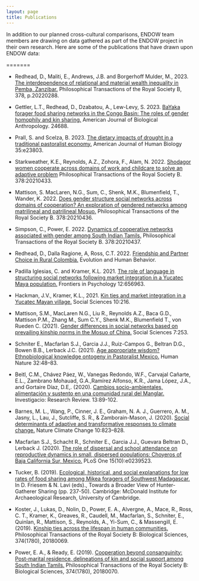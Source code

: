 ```yaml
---
layout: page
title: Publications
---
```


In addition to our planned cross-cultural comparisons, ENDOW team members are drawing on data gathered as part of the ENDOW project in their own research. Here are some of the publications that have drawn upon ENDOW data:

=======
- Redhead, D., Maliti, E., Andrews, J.B. and Borgerhoff Mulder, M., 2023. [The interdependence of relational and material wealth inequality in Pemba, Zanzibar.](https://royalsocietypublishing.org/doi/full/10.1098/rstb.2022.0288) Philosophical Transactions of the Royal Society B, 378, p.20220288.

- Gettler, L.T., Redhead, D., Dzabatou, A., Lew-Levy, S. 2023. [BaYaka forager food sharing networks in the Congo Basin: The roles of gender homophily and kin sharing.](https://onlinelibrary.wiley.com/doi/10.1002/ajpa.24688) American Journal of Biological Anthropology. 24688.

- Prall, S. and Scelza, B. 2023. [The dietary impacts of drought in a traditional pastoralist economy.](https://doi.org/10.1002/ajhb.23803) American Journal of Human Biology 35:e23803.

- Starkweather, K.E., Reynolds, A.Z., Zohora, F., Alam, N. 2022. [Shodagor women cooperate across domains of work and childcare to solve an adaptive problem](https://royalsocietypublishing.org/doi/10.1098/rstb.2021.0433) Philosophical Transactions of the Royal Society B. 378:20210433.

- Mattison, S. MacLaren, N.G., Sum, C., Shenk, M.K., Blumenfield, T., Wander, K. 2022. [Does gender structure social networks across domains of cooperation? An exploration of gendered networks among matrilineal and patrilineal Mosuo.](https://royalsocietypublishing.org/doi/10.1098/rstb.2021.0436) Philosophical Transactions of the Royal Society B. 378:20210436.

- Simpson, C., Power, E. 2022. [Dynamics of cooperative networks associated with gender among South Indian Tamils.](https://royalsocietypublishing.org/doi/10.1098/rstb.2021.0437) Philosophical Transactions of the Royal Society B. 378:20210437.

- Redhead, D., Dalla Ragione, A, Ross, C.T. 2022. [Friendship and Partner Choice in Rural Colombia.](https://www.sciencedirect.com/science/article/abs/pii/S1090513822000484) Evolution and Human Behavior.

- Padilla Iglesias, C. and Kramer, K.L. 2021. [The role of language in structuring social networks following market integration in a Yucatec Maya population.](https://www.frontiersin.org/articles/10.3389/fpsyg.2021.656963/full) Frontiers in Psychology 12:656963.

- Hackman, J.V., Kramer, K.L., 2021. [Kin ties and market integration in a Yucatec Mayan village.](https://www.mdpi.com/2076-0760/10/6/216) Social Sciences 10:216.

- Mattison, S.M., MacLaren N.G., Liu R., Reynolds A.Z., Baca G.D., Mattison P.M., Zhang M., Sum C.Y., Shenk M.K., Blumenfield T., von Rueden C. (2021). [Gender differences in social networks based on prevailing kinship norms in the Mosuo of China.](https://www.mdpi.com/2076-0760/10/7/253) Social Sciences 7:253.

- Schniter E., Macfarlan S.J., Garcia J.J., Ruiz-Campos G., Beltran D.G., Bowen B.B., Lerback J.C. (2021). [Age appropriate wisdom? Ethnobiological knowledge ontogeny in Pastoralist Mexico.](https://doi.org/10.1007/s12110-021-09387-8) Human Nature 32:48–83.

- Beitl, C.M., Chávez Páez, W., Vanegas Redondo, W.F., Carvajal Cañarte, E.L., Zambrano Mohauad, G.A.,Ramírez Alfonso, K.R., Jama López, J.A., and Gortaire Díaz, D.E,. (2020). [Cambios socio-ambientales, alimentación y sustento en una comunidad rural del Manglar.](https://doi.org/10.31095/investigatio.2020.13.9) Investigacio: Research Review. 13:89-102.

- Barnes, M. L., Wang, P., Cinner, J. E., Graham, N. A. J., Guerrero, A. M., Jasny, L., Lau, J., Sutcliffe, S. R., & Zamborain-Mason, J. (2020). [Social determinants of adaptive and transformative responses to climate change.](https://doi.org/10.1038/s41558-020-0871-4) Nature Climate Change 10:823–828. 

- Macfarlan S.J., Schacht R., Schniter E., Garcia J.J., Guevara Beltran D., Lerback J. (2020). [The role of dispersal and school attendance on reproductive dynamics in small, dispersed populations: Choyeros of Baja California Sur, Mexico.](https://doi.org/10.1371/journal.pone.0239523) PLoS One 15(10):e0239523. 

- Tucker, B. (2019). [Ecological, historical, and social explanations for low rates of food sharing among Mikea foragers of Southwest Madagascar.](https://www.repository.cam.ac.uk/bitstream/handle/1810/300122/Hunter_Gatherer_Sharing_s_Chapter17.pdf?sequence=1) In D. Friesem & N. Lavi (eds)., Towards a Broader View of Hunter-Gatherer Sharing (pp. 237-50). Cambridge: McDonald Institute for Archaeological Research, University of
Cambridge.

- Koster, J., Lukas, D., Nolin, D., Power, E. A., Alvergne, A., Mace, R., Ross, C. T., Kramer, K., Greaves, R., Caudell, M., Macfarlan, S., Schniter, E., Quinlan, R., Mattison, S., Reynolds, A., Yi-Sum, C., & Massengill, E. (2019). [Kinship ties across the lifespan in human communities.](https://royalsocietypublishing.org/doi/full/10.1098/rstb.2018.0069) Philosophical Transactions of the Royal Society B: Biological Sciences, 374(1780), 20180069.

- Power, E. A., & Ready, E. (2019). [Cooperation beyond consanguinity: Post-marital residence, delineations of kin and social support among South Indian Tamils.](https://doi.org/10.1098/rstb.2018.0070) Philosophical Transactions of the Royal Society B: Biological Sciences, 374(1780), 20180070.
